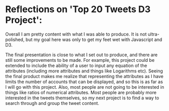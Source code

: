 # Reflections on 'Top 20 Tweets D3 Project':

Overall I am pretty content with what I was able to produce. It is not ultra-polished, but my goal here was only to get my feet wet 
with Javascript and D3.

The final presentation is close to what I set out to produce, and there are still some improvements to be made. 
For example, this project could be extended to include the ability of a user to input any equation of the attributes 
(including more attributes and things like Logarithms etc). Seeing the final product makes me realize that representing 
the attributes as I have limits the number of accounts that can be displayed, and so this is as far as I will go with this project. 
Also, most people are not going to be interested in things like ratios of numerical attributes. Most people are probably 
more interested in the tweets themselves, so my next project is to find a way to search through and group the tweet content. 
